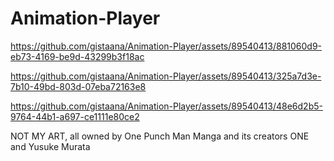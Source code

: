 # Animation-Player



https://github.com/gistaana/Animation-Player/assets/89540413/881060d9-eb73-4169-be9d-43299b3f18ac


https://github.com/gistaana/Animation-Player/assets/89540413/325a7d3e-7b10-49bd-803d-07eba72163e8



https://github.com/gistaana/Animation-Player/assets/89540413/48e6d2b5-9764-44b1-a697-ce1111e80ce2

NOT MY ART, all owned by One Punch Man Manga and its creators ONE and Yusuke Murata

